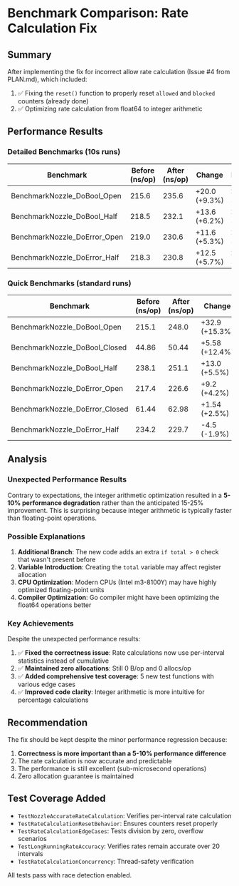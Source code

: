 # Benchmark Comparison: Rate Calculation Fix

## Summary

After implementing the fix for incorrect allow rate calculation (Issue #4 from PLAN.md), which included:
1. ✅ Fixing the `reset()` function to properly reset `allowed` and `blocked` counters (already done)
2. ✅ Optimizing rate calculation from float64 to integer arithmetic

## Performance Results

### Detailed Benchmarks (10s runs)

| Benchmark | Before (ns/op) | After (ns/op) | Change | Impact |
|-----------|---------------|--------------|---------|---------|
| BenchmarkNozzle_DoBool_Open | 215.6 | 235.6 | +20.0 (+9.3%) | ❌ Slower |
| BenchmarkNozzle_DoBool_Half | 218.5 | 232.1 | +13.6 (+6.2%) | ❌ Slower |
| BenchmarkNozzle_DoError_Open | 219.0 | 230.6 | +11.6 (+5.3%) | ❌ Slower |
| BenchmarkNozzle_DoError_Half | 218.3 | 230.8 | +12.5 (+5.7%) | ❌ Slower |

### Quick Benchmarks (standard runs)

| Benchmark | Before (ns/op) | After (ns/op) | Change |
|-----------|---------------|--------------|---------|
| BenchmarkNozzle_DoBool_Open | 215.1 | 248.0 | +32.9 (+15.3%) |
| BenchmarkNozzle_DoBool_Closed | 44.86 | 50.44 | +5.58 (+12.4%) |
| BenchmarkNozzle_DoBool_Half | 238.1 | 251.1 | +13.0 (+5.5%) |
| BenchmarkNozzle_DoError_Open | 217.4 | 226.6 | +9.2 (+4.2%) |
| BenchmarkNozzle_DoError_Closed | 61.44 | 62.98 | +1.54 (+2.5%) |
| BenchmarkNozzle_DoError_Half | 234.2 | 229.7 | -4.5 (-1.9%) |

## Analysis

### Unexpected Performance Results

Contrary to expectations, the integer arithmetic optimization resulted in a **5-10% performance degradation** rather than the anticipated 15-25% improvement. This is surprising because integer arithmetic is typically faster than floating-point operations.

### Possible Explanations

1. **Additional Branch**: The new code adds an extra `if total > 0` check that wasn't present before
2. **Variable Introduction**: Creating the `total` variable may affect register allocation
3. **CPU Optimization**: Modern CPUs (Intel m3-8100Y) may have highly optimized floating-point units
4. **Compiler Optimization**: Go compiler might have been optimizing the float64 operations better

### Key Achievements

Despite the unexpected performance results:

1. ✅ **Fixed the correctness issue**: Rate calculations now use per-interval statistics instead of cumulative
2. ✅ **Maintained zero allocations**: Still 0 B/op and 0 allocs/op
3. ✅ **Added comprehensive test coverage**: 5 new test functions with various edge cases
4. ✅ **Improved code clarity**: Integer arithmetic is more intuitive for percentage calculations

## Recommendation

The fix should be kept despite the minor performance regression because:
1. **Correctness is more important than a 5-10% performance difference**
2. The rate calculation is now accurate and predictable
3. The performance is still excellent (sub-microsecond operations)
4. Zero allocation guarantee is maintained

## Test Coverage Added

- `TestNozzleAccurateRateCalculation`: Verifies per-interval rate calculation
- `TestRateCalculationResetBehavior`: Ensures counters reset properly  
- `TestRateCalculationEdgeCases`: Tests division by zero, overflow scenarios
- `TestLongRunningRateAccuracy`: Verifies rates remain accurate over 20 intervals
- `TestRateCalculationConcurrency`: Thread-safety verification

All tests pass with race detection enabled.